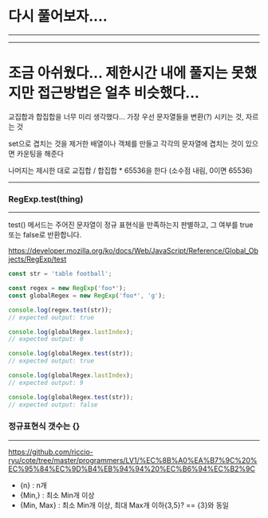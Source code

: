 # 다시 풀어보자....
---
---

# 조금 아쉬웠다... 제한시간 내에 풀지는 못했지만 접근방법은 얼추 비슷했다...

교집합과 합집합을 너무 미리 생각했다... 가장 우선 문자열들을 변환(?) 시키는 것, 자르는 것

set으로 겹치는 것을 제거한 배열이나 객체를 만들고 각각의 문자열에 겹치는 것이 있으면 카운팅을 해준다

나머지는 제시한 대로 교집합 / 합집합 * 65536을 한다 (소수점 내림, 0이면 65536)

---

### RegExp.test(thing)
---

test() 메서드는 주어진 문자열이 정규 표현식을 만족하는지 판별하고, 그 여부를 true 또는 false로 반환합니다.

<https://developer.mozilla.org/ko/docs/Web/JavaScript/Reference/Global_Objects/RegExp/test>

```javascript
const str = 'table football';

const regex = new RegExp('foo*');
const globalRegex = new RegExp('foo*', 'g');

console.log(regex.test(str));
// expected output: true

console.log(globalRegex.lastIndex);
// expected output: 0

console.log(globalRegex.test(str));
// expected output: true

console.log(globalRegex.lastIndex);
// expected output: 9

console.log(globalRegex.test(str));
// expected output: false
```



### 정규표현식 갯수는 {}
---

<https://github.com/riccio-ryu/cote/tree/master/programmers/LV1/%EC%8B%A0%EA%B7%9C%20%EC%95%84%EC%9D%B4%EB%94%94%20%EC%B6%94%EC%B2%9C>

+ {n}        : n개
+ {Min,}     : 최소 Min개 이상
+ {Min, Max} : 최소 Min개 이상, 최대 Max개 이하{3,5}? == {3}와 동일
